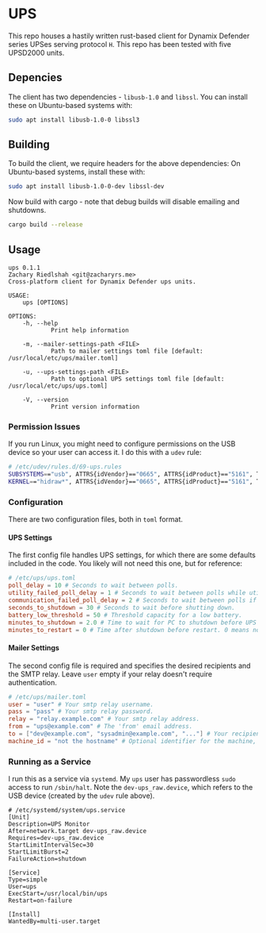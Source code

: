 # UPS

This repo houses a hastily written rust-based client for Dynamix Defender series UPSes serving protocol `H`.
This repo has been tested with five UPSD2000 units.

## Depencies

The client has two dependencies - `libusb-1.0` and `libssl`.
You can install these on Ubuntu-based systems with:

```bash
sudo apt install libusb-1.0-0 libssl3
```

## Building

To build the client, we require headers for the above dependencies:
On Ubuntu-based systems, install these with:

```bash
sudo apt install libusb-1.0-0-dev libssl-dev
```

Now build with cargo - note that debug builds will disable emailing and shutdowns.

```bash
cargo build --release
```

## Usage

```text
ups 0.1.1
Zachary Riedlshah <git@zacharyrs.me>
Cross-platform client for Dynamix Defender ups units.

USAGE:
    ups [OPTIONS]

OPTIONS:
    -h, --help
            Print help information

    -m, --mailer-settings-path <FILE>
            Path to mailer settings toml file [default: /usr/local/etc/ups/mailer.toml]

    -u, --ups-settings-path <FILE>
            Path to optional UPS settings toml file [default: /usr/local/etc/ups/ups.toml]

    -V, --version
            Print version information
```

### Permission Issues

If you run Linux, you might need to configure permissions on the USB device so your user can access it.
I do this with a `udev` rule:

```bash
# /etc/udev/rules.d/69-ups.rules
SUBSYSTEMS=="usb", ATTRS{idVendor}=="0665", ATTRS{idProduct}=="5161", TAG+="uaccess", SYMLINK+="ups_usb", TAG+="systemd", GROUP="plugdev", MODE="660"
KERNEL=="hidraw*", ATTRS{idVendor}=="0665", ATTRS{idProduct}=="5161", TAG+="uaccess", SYMLINK+="ups_raw", TAG+="systemd", GROUP="plugdev", MODE="660"
```

### Configuration

There are two configuration files, both in `toml` format.

#### UPS Settings

The first config file handles UPS settings, for which there are some defaults included in the code.
You likely will not need this one, but for reference:

```toml
# /etc/ups/ups.toml
poll_delay = 10 # Seconds to wait between polls.
utility_failed_poll_delay = 1 # Seconds to wait between polls while utility is failed.
communication_failed_poll_delay = 2 # Seconds to wait between polls if communication failed.
seconds_to_shutdown = 30 # Seconds to wait before shutting down.
battery_low_threshold = 50 # Threshold capacity for a low battery.
minutes_to_shutdown = 2.0 # Time to wait for PC to shutdown before UPS shuts down.
minutes_to_restart = 0 # Time after shutdown before restart. 0 means no restart.
```

#### Mailer Settings

The second config file is required and specifies the desired recipients and the SMTP relay.
Leave `user` empty if your relay doesn't require authentication.

```toml
# /etc/ups/mailer.toml
user = "user" # Your smtp relay username.
pass = "pass" # Your smtp relay password.
relay = "relay.example.com" # Your smtp relay address.
from = "ups@example.com" # The 'from' email address.
to = ["dev@example.com", "sysadmin@example.com", "..."] # Your recipient email addresses.
machine_id = "not the hostname" # Optional identifier for the machine, falls back to hostname.
```

### Running as a Service

I run this as a service via `systemd`.
My `ups` user has passwordless `sudo` access to run `/sbin/halt`.
Note the `dev-ups_raw.device`, which refers to the USB device (created by the `udev` rule above).

```text
# /etc/systemd/system/ups.service
[Unit]
Description=UPS Monitor
After=network.target dev-ups_raw.device
Requires=dev-ups_raw.device
StartLimitIntervalSec=30
StartLimitBurst=2
FailureAction=shutdown

[Service]
Type=simple
User=ups
ExecStart=/usr/local/bin/ups
Restart=on-failure

[Install]
WantedBy=multi-user.target
```
